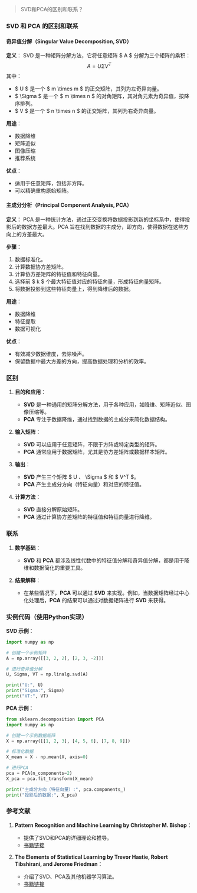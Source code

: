> SVD和PCA的区别和联系？


### SVD 和 PCA 的区别和联系

#### 奇异值分解（Singular Value Decomposition, SVD）

**定义**：
SVD 是一种矩阵分解方法，它将任意矩阵 $ A $ 分解为三个矩阵的乘积：
$$ A = U \Sigma V^T $$
其中：
- $ U $ 是一个 $ m \times m $ 的正交矩阵，其列为左奇异向量。
- $ \Sigma $ 是一个 $ m \times n $ 的对角矩阵，其对角元素为奇异值，按降序排列。
- $ V $ 是一个 $ n \times n $ 的正交矩阵，其列为右奇异向量。

**用途**：
- 数据降维
- 矩阵近似
- 图像压缩
- 推荐系统

**优点**：
- 适用于任意矩阵，包括非方阵。
- 可以精确重构原始矩阵。

#### 主成分分析（Principal Component Analysis, PCA）

**定义**：
PCA 是一种统计方法，通过正交变换将数据投影到新的坐标系中，使得投影后的数据方差最大。PCA 旨在找到数据的主成分，即方向，使得数据在这些方向上的方差最大。

**步骤**：
1. 数据标准化。
2. 计算数据协方差矩阵。
3. 计算协方差矩阵的特征值和特征向量。
4. 选择前 $ k $ 个最大特征值对应的特征向量，形成特征向量矩阵。
5. 将数据投影到这些特征向量上，得到降维后的数据。

**用途**：
- 数据降维
- 特征提取
- 数据可视化

**优点**：
- 有效减少数据维度，去除噪声。
- 保留数据中最大方差的方向，提高数据处理和分析的效率。

### 区别

1. **目的和应用**：
   - **SVD** 是一种通用的矩阵分解方法，用于各种应用，如降维、矩阵近似、图像压缩等。
   - **PCA** 专注于数据降维，通过找到数据的主成分来简化数据结构。

2. **输入矩阵**：
   - **SVD** 可以应用于任意矩阵，不限于方阵或特定类型的矩阵。
   - **PCA** 通常应用于数据矩阵，尤其是协方差矩阵或数据样本矩阵。

3. **输出**：
   - **SVD** 产生三个矩阵 $ U $、$ \Sigma $ 和 $ V^T $。
   - **PCA** 产生主成分方向（特征向量）和对应的特征值。

4. **计算方法**：
   - **SVD** 直接分解原始矩阵。
   - **PCA** 通过计算协方差矩阵的特征值和特征向量进行降维。

### 联系

1. **数学基础**：
   - **SVD** 和 **PCA** 都涉及线性代数中的特征值分解和奇异值分解，都是用于降维和数据简化的重要工具。

2. **结果解释**：
   - 在某些情况下，**PCA** 可以通过 **SVD** 来实现。例如，当数据矩阵经过中心化处理后，**PCA** 的结果可以通过对数据矩阵进行 **SVD** 来获得。

### 实例代码（使用Python实现）

**SVD 示例**：

```python
import numpy as np

# 创建一个示例矩阵
A = np.array([[3, 2, 2], [2, 3, -2]])

# 进行奇异值分解
U, Sigma, VT = np.linalg.svd(A)

print("U:", U)
print("Sigma:", Sigma)
print("VT:", VT)
```

**PCA 示例**：

```python
from sklearn.decomposition import PCA
import numpy as np

# 创建一个示例数据矩阵
X = np.array([[1, 2, 3], [4, 5, 6], [7, 8, 9]])

# 标准化数据
X_mean = X - np.mean(X, axis=0)

# 进行PCA
pca = PCA(n_components=2)
X_pca = pca.fit_transform(X_mean)

print("主成分方向（特征向量）:", pca.components_)
print("投影后的数据:", X_pca)
```

### 参考文献

1. **Pattern Recognition and Machine Learning by Christopher M. Bishop**：
   - 提供了SVD和PCA的详细理论和推导。
   - [书籍链接](https://www.springer.com/gp/book/9780387310732)

2. **The Elements of Statistical Learning by Trevor Hastie, Robert Tibshirani, and Jerome Friedman**：
   - 介绍了SVD、PCA及其他机器学习算法。
   - [书籍链接](https://web.stanford.edu/~hastie/ElemStatLearn/)
